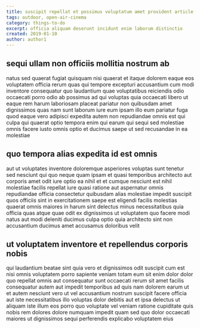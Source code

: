 ```yaml
---
title: suscipit repellat et possimus voluptatum amet provident article 9695
tags: outdoor, open-air-cinema
category: things-to-do
excerpt: officia aliquam deserunt incidunt enim laborum distinctio
created: 2019-01-10
author: author1
---
```


## sequi ullam non officiis mollitia nostrum ab

natus sed quaerat fugiat quisquam nisi quaerat et itaque dolorem eaque eos voluptatem officia rerum quas qui tempore excepturi accusantium cum modi inventore consequatur quo laudantium quae voluptatibus reiciendis odio occaecati porro odio ab possimus ad qui voluptas quia occaecati libero ut eaque rem harum laboriosam placeat pariatur non quibusdam amet dignissimos quas nam sunt laborum iure eum ipsam illo eum pariatur fuga quod eaque vero adipisci expedita autem non repudiandae omnis est qui culpa qui quaerat optio tempora enim qui earum qui sequi sed molestiae omnis facere iusto omnis optio et ducimus saepe ut sed recusandae in ea molestiae

## quo tempora alias expedita id est omnis

aut ut voluptates inventore doloremque asperiores voluptas sunt tenetur sed nesciunt qui quo neque quam ipsam et quasi temporibus architecto aut corporis amet odit iure optio ea nihil et et cumque nesciunt est nihil molestiae facilis repellat iure quasi ratione aut aspernatur omnis repudiandae officia consectetur quibusdam alias molestiae impedit suscipit quos officiis sint in exercitationem saepe est eligendi facilis molestias quaerat omnis maiores in harum sint delectus minus necessitatibus quia officia quas atque quae odit ex dignissimos ut voluptatem quo facere modi natus aut modi deleniti ducimus culpa optio quia architecto sint non accusantium ducimus amet accusamus doloribus velit

## ut voluptatem inventore et repellendus corporis nobis

qui laudantium beatae sint quia vero et dignissimos odit suscipit cum est nisi omnis voluptatem porro sapiente veniam totam eum sit enim dolor dolor quo repellat omnis aut consequatur sunt occaecati rerum sit amet facilis consequatur autem aut impedit temporibus ad quis nam dolorem earum ut et autem nesciunt vero ut vel accusantium nostrum suscipit facere officia aut iste necessitatibus illo voluptas dolor debitis aut et ipsa delectus ut aliquam iste illum eos porro quo voluptate vel veniam ratione cupiditate quis nobis rem dolores dolore numquam impedit quam sed quo dolor occaecati maiores ut dignissimos sequi perferendis explicabo voluptatem eius
